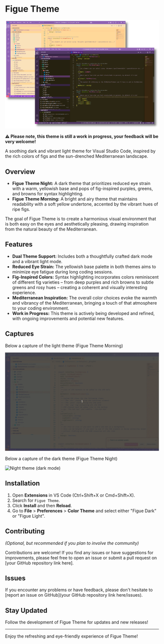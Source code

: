# Figue Theme

![Figue Theme screenshot preview](https://raw.githubusercontent.com/chyfra/figue-theme/master/img/figue-theme-presentation-image.png)

**⚠ Please note, this theme is still a work in progress, your feedback will be very welcome!**

A soothing dark and vibrant light theme for Visual Studio Code, inspired by the rich colors of figs and the sun-drenched Mediterranean landscape.

## Overview

- **Figue Theme Night:** A dark theme that prioritizes reduced eye strain with a warm, yellowish base and pops of fig-inspired purples, greens, and browns for syntax highlighting.
- **Figue Theme Morning:** A bright and airy theme that maintains readability with a soft yellow undertone, accented by the vibrant hues of ripe figs.

The goal of Figue Theme is to create a harmonious visual environment that is both easy on the eyes and aesthetically pleasing, drawing inspiration from the natural beauty of the Mediterranean.

## Features

- **Dual Theme Support:** Includes both a thoughtfully crafted dark mode and a vibrant light mode.
- **Reduced Eye Strain:** The yellowish base palette in both themes aims to minimize eye fatigue during long coding sessions.
- **Fig-Inspired Colors:** Syntax highlighting incorporates colors reminiscent of different fig varieties – from deep purples and rich browns to subtle greens and rosy hues – creating a coherent and visually interesting experience.
- **Mediterranean Inspiration:** The overall color choices evoke the warmth and vibrancy of the Mediterranean, bringing a touch of that atmosphere to your coding environment.
- **Work in Progress:** This theme is actively being developed and refined, with ongoing improvements and potential new features.

## Captures

Below a capture of the light theme (Figue Theme Morning)

![Morning theme (light mode)](https://raw.githubusercontent.com/chyfra/figue-theme/master/img/figue-theme-morning-theme-capture.gif)

Below a capture of the dark theme (Figue Theme Night)

![Night theme (dark mode)](https://raw.githubusercontent.com/chyfra/figue-theme/master/img/figue-theme-night-theme-capture.gif)

## Installation

1.  Open **Extensions** in VS Code (Ctrl+Shift+X or Cmd+Shift+X).
2.  Search for `Figue Theme`.
3.  Click **Install** and then **Reload**.
4.  Go to **File** > **Preferences** > **Color Theme** and select either "Figue Dark" or "Figue Light".

## Contributing

_(Optional, but recommended if you plan to involve the community)_

Contributions are welcome! If you find any issues or have suggestions for improvements, please feel free to open an issue or submit a pull request on [your GitHub repository link here].

## Issues

If you encounter any problems or have feedback, please don't hesitate to [report an issue on GitHub](your GitHub repository link here/issues).

## Stay Updated

Follow the development of Figue Theme for updates and new releases!

---

Enjoy the refreshing and eye-friendly experience of Figue Theme!
